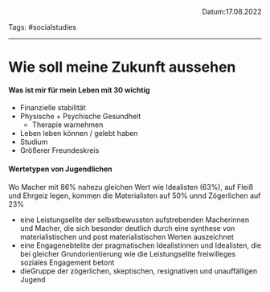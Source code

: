 <p align="right">Datum:17.08.2022</p>

Tags: #socialstudies 

---
# Wie soll meine Zukunft aussehen
#### Was ist mir für mein Leben mit 30 wichtig
- Finanzielle stabilität
- Physische + Psychische Gesundheit
	- Therapie warnehmen
- Leben leben können / gelebt haben
- Studium
- Größerer Freundeskreis

#### Wertetypen von Jugendlichen
Wo Macher mit 86% nahezu gleichen Wert wie Idealisten (63%), auf Fleiß und Ehrgeiz legen, kommen die Materialisten auf 50% unnd Zögerlichen auf 23%

- eine Leistungselite der selbstbewussten aufstrebenden Macherinnen und Macher, die sich besonder deutlich durch eine synthese von materialistischen und post materialistischen Werten auszeichnet
- eine Engagenebtelite der pragmatischen Idealistinnen und Idealisten, die bei gleicher Grundorientierung wie die Leistungselite freiwilleges soziales Engagement betont
- dieGruppe der zögerlichen, skeptischen, resignativen und unauffälligen Jugend